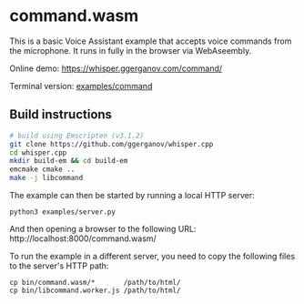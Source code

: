 # command.wasm

This is a basic Voice Assistant example that accepts voice commands from the microphone.
It runs in fully in the browser via WebAseembly.

Online demo: https://whisper.ggerganov.com/command/

Terminal version: [examples/command](/examples/command)

## Build instructions

```bash
# build using Emscripten (v3.1.2)
git clone https://github.com/ggerganov/whisper.cpp
cd whisper.cpp
mkdir build-em && cd build-em
emcmake cmake ..
make -j libcommand
```
The example can then be started by running a local HTTP server:
```console
python3 examples/server.py
```
And then opening a browser to the following URL:
http://localhost:8000/command.wasm/

To run the example in a different server, you need to copy the following files
to the server's HTTP path:
```
cp bin/command.wasm/*       /path/to/html/
cp bin/libcommand.worker.js /path/to/html/
```
